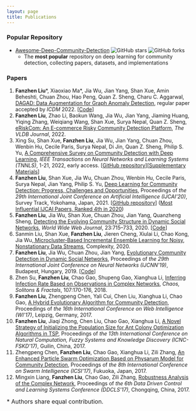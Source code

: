 ```yaml
---
layout: page
title: Publications
---
```


### Popular Repository
* [Awesome-Deep-Community-Detection](https://github.com/FanzhenLiu/Awesome-Deep-Community-Detection) ![GitHub stars](https://img.shields.io/github/stars/FanzhenLiu/awesome-deep-community-detection?color=yellow&label=Stars) ![GitHub forks](https://img.shields.io/github/forks/FanzhenLiu/awesome-deep-community-detection?color=blue&label=Forks) 
  - The **most popular** repository on deep learning for community detection, collecting papers, datasets, and implementations

### Papers
1. **Fanzhen Liu**\*, Xiaoxiao Ma\*, Jia Wu, Jian Yang, Shan Xue, Amin Beheshti, Chuan Zhou, Hao Peng, Quan Z. Sheng, Charu C. Aggarwal, [DAGAD: Data Augmentation for Graph Anomaly Detection](https://arxiv.org/pdf/2210.09766.pdf), regular paper accepted by *ICDM* 2022. [[Code](https://github.com/FanzhenLiu/DAGAD)]
2. **Fanzhen Liu**, Zhao Li, Baokun Wang, Jia Wu, Jian Yang, Jiaming Huang, Yiqing Zhang, Weiqiang Wang, Shan Xue, Surya Nepal, Quan Z. Sheng, [eRiskCom: An E-commerce Risky Community Detection Platform](https://doi.org/10.1007/s00778-021-00723-z), *The VLDB Journal*, 2022.
3. Xing Su, Shan Xue, **Fanzhen Liu**, Jia Wu, Jian Yang, Chuan Zhou, Wenbin Hu, Cecile Paris, Surya Nepal, Di Jin, Quan Z. Sheng, Philip S. Yu, [A Comprehensive Survey on Community Detection with Deep Learning](https://ieeexplore.ieee.org/document/9732192), *IEEE Transactions on Neural Networks and Learning Systems (TNNLS)*, 1-21, 2022, early access. [[GitHub repository](https://github.com/FanzhenLiu/Awesome-Deep-Community-Detection)][[Supplementary Materials](https://ieeexplore.ieee.org/ielx7/5962385/6104215/9732192/supp1-3137396.pdf?arnumber=9732192)]
4. **Fanzhen Liu**, Shan Xue, Jia Wu, Chuan Zhou, Wenbin Hu, Cecile Paris, Surya Nepal, Jian Yang, Philip S. Yu, [Deep Learning for Community Detection: Progress, Challenges and Opportunities](https://www.ijcai.org/Proceedings/2020/0693.pdf), Proceedings of *the 29th International Joint Conference on Artificial Intelligence (IJCAI'20)*, Survey Track, Yokohama, Japan, 2021. [[GitHub repository](https://github.com/FanzhenLiu/Awesome-Deep-Community-Detection)] ([Most Influential IJCAI Papers, Ranked 4th in 2020](https://www.paperdigest.org/2022/02/most-influential-ijcai-papers-2022-02/))
5. **Fanzhen Liu**, Jia Wu, Shan Xue, Chuan Zhou, Jian Yang, Quanzheng Sheng, [Detecting the Evolving Community Structure in Dynamic Social Networks](https://link.springer.com/article/10.1007/s11280-019-00710-z), *World Wide Web Journal*, 23:715–733, 2020. [[Code](https://github.com/FanzhenLiu/DECS)]
6. Sanmin Liu, Shan Xue, **Fanzhen Liu**, Jieren Cheng, Xiulai Li, Chao Kong, Jia Wu,[ Microcluster-Based Incremental Ensemble Learning for Noisy, Nonstationary Data Streams](https://www.hindawi.com/journals/complexity/2020/6147378/), Complexity, 2020.
7. **Fanzhen Liu**, Jia Wu, Chuan Zhou, Jian Yang, [Evolutionary Community Detection in Dynamic Social Networks](https://ieeexplore.ieee.org/document/8852006), Proceedings of *the 29th International Joint Conference on Neural Networks (IJCNN'19)*, Budapest, Hungary, 2019. [[Code](https://github.com/FanzhenLiu/ECD)]
8. Zhen Su, **Fanzhen Liu**, Chao Gao, Shupeng Gao, Xianghua Li, [Inferring Infection Rate Based on Observations in Complex Networks](https://www.sciencedirect.com/science/article/pii/S0960077917305374),  *Chaos, Solitons & Fractals*, 107:170-176, 2018.
9. **Fanzhen Liu**, Zhengpeng Chen, Yali Cui, Chen Liu, Xianghua Li, Chao Gao, [A Hybrid Evolutionary Algorithm for Community Detection](https://dl.acm.org/citation.cfm?id=3106477), Proceedings of *the 16th International Conference on Web Intelligence (WI'17)*, Leipzig, Germany, 2017.
10. **Fanzhen Liu**, Jiaqi Zhong, Chen Liu, Chao Gao, Xianghua Li, [A Novel Strategy of Initializing the Population Size for Ant Colony Optimization Algorithms in TSP](https://ieeexplore.ieee.org/document/8393166), Proceedings of *the 13th International Conference on Natural Computation, Fuzzy Systems and Knowledge Discovery (ICNC-FSKD'17)*, Guilin, China, 2017.
11. Zhengpeng Chen, **Fanzhen Liu**, Chao Gao, Xianghua Li, Zili Zhang, [An Enhanced Particle Swarm Optimization Based on Physarum Model for Community Detection](https://link.springer.com/chapter/10.1007/978-3-319-61833-3_11), Proceedings of *the 8th International Conference on Swarm Intelligence (ICSI'17)*, Fukuoka, Japan, 2017.
12. Mingxin Liang, **Fanzhen Liu**, Chao Gao, Zili Zhang, [Robustness Analysis of the Complex Network](https://ieeexplore.ieee.org/document/8068147), Proceedings of *the 6th Data Driven Control and Learning Systems Conference (DDCLS'17)*, Chongqing, China, 2017.

<font size=3>* Authors share equal contribution.</font>
   



